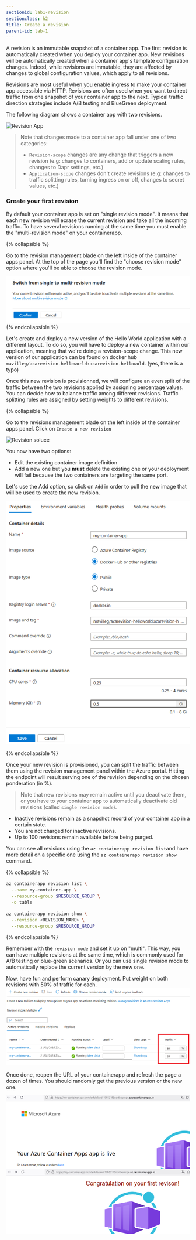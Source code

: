 ```yaml
---
sectionid: lab1-revision
sectionclass: h2
title: Create a revision
parent-id: lab-1
---
```


A revision is an immutable snapshot of a container app. The first revision is automatically created when you deploy your container app. New revisions will be automatically created when a container app's template configuration changes. Indeed, while revisions are immutable, they are affected by changes to global configuration values, which apply to all revisions.

Revisions are most useful when you enable ingress to make your container app accessible via HTTP. Revisions are often used when you want to direct traffic from one snapshot of your container app to the next. Typical traffic direction strategies include A/B testing and BlueGreen deployment.

The following diagram shows a container app with two revisions.

![Revision App](/media/lab1/revisionpond.png)

> Note that changes made to a container app fall under one of two categories:
>
> - `Revision-scope` changes are any change that triggers a new revision (e.g: changes to containers, add or update scaling rules, changes to Dapr settings, etc.)
> - `Application-scope` changes don't create revisions (e.g: changes to traffic splitting rules, turning ingress on or off, changes to secret values, etc.)

### Create your first revision

By default your container app is set on "single revision mode". It means that each new revision will ecrase the current revision and take all the incoming traffic. To have several revisions running at the same time you must enable the "multi-revision mode" on your containerapp. 

{% collapsible %}

Go to the revision management blade on the left inside of the container apps panel. At the top of the page you'll find the "choose revision mode" option where you'll be able to choose the revision mode. 

![Revision soluce](/media/lab1/revisionmode.png)
{% endcollapsible %}

Let's create and deploy a new version of the Hello World application with a different layout. To do so, you will have to deploy a new container within our application, meaning that we're doing a revision-scope change. This new version of our application can be found on docker hub `mavilleg/acarevision-helloworld:acarevision-hellowold`. (yes, there is a typo)

Once this new revision is provisionned, we will configure an even split of the traffic between the two revisions applied by assigning percentage values. You can decide how to balance traffic among different revisions. Traffic splitting rules are assigned by setting weights to different revisions.

{% collapsible %}

Go to the revisions management blade on the left inside of the container apps panel.
Click on `Create a new revision`

![Revision soluce](/media/lab1/addrevision.png)

You now have two options:
- Edit the existing container image definition
- Add a new one but you **must** delete the existing one or your deployment will fail because the two containers are targeting the same port.

Let's use the Add option, so click on `Add` in order to pull the new image that will be used to create the new revision.

![Revision creation](/media/lab1/addrevision1.png)
  
{% endcollapsible %}

Once your new revision is provisioned, you can split the traffic between them using the revision management panel within the Azure portal. Hitting the endpoint will result serving one of the revision depending on the chosen ponderation (in %).

> Note that new revisions may remain active until you deactivate them, or you have to your container app to automatically deactivate old revisions (called `single revision mode`).

- Inactive revisions remain as a snapshot record of your container app in a certain state.
- You are not charged for inactive revisions.
- Up to 100 revisions remain available before being purged.

You can see all revisions using the `az containerapp revision list`and have more detail on a specific one using the `az containerapp revision show` command.

{% collapsible %}

```bash
az containerapp revision list \
  --name my-container-app \
  --resource-group $RESOURCE_GROUP \
  -o table
```

``` bash
az containerapp revision show \
  --revision <REVISION_NAME> \
  --resource-group $RESOURCE_GROUP
```

{% endcollapsible %}

Remember with the `revision mode` and set it up on "multi". This way, you can have multiple revisions at the same time, which is commonly used for A/B testing or blue-green scenarios. Or you can use single revision mode to automatically replace the current version by the new one.

Now, have fun and perform canary deployment. Put weight on both revisions with 50% of traffic for each.
![Traffic split](/media/lab1/trafficsplit.png)

Once done, reopen the URL of your containerapp and refresh the page a dozen of times. You should randomly get the previous version or the new one.

![Traffic split](/media/lab1/trafficsplit2.png)
